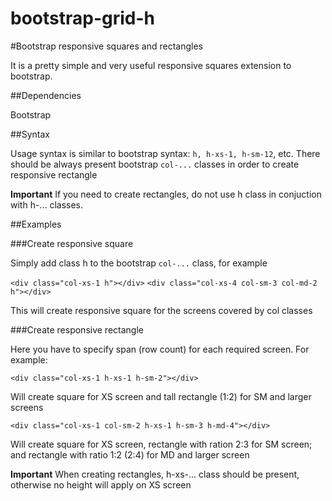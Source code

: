 # bootstrap-grid-h
#Bootstrap responsive squares and rectangles

It is a pretty simple and very useful responsive squares extension to bootstrap. 

##Dependencies

Bootstrap

##Syntax

Usage syntax is similar to bootstrap syntax: `h, h-xs-1, h-sm-12`, etc.
There should be always present bootstrap `col-...` classes in order to create responsive rectangle

**Important**
If you need to create rectangles, do not use h class in conjuction with h-... classes.

##Examples

###Create responsive square

Simply add class h to the bootstrap `col-...` class, for example

`<div class="col-xs-1 h"></div>`
`<div class="col-xs-4 col-sm-3 col-md-2 h"></div>`

This will create responsive square for the screens covered by col classes
 
###Create responsive rectangle

Here you have to specify span (row count) for each required screen. For example:

`<div class="col-xs-1 h-xs-1 h-sm-2"></div>`

Will create square for XS screen and tall rectangle (1:2) for SM and larger screens

`<div class="col-xs-1 col-sm-2 h-xs-1 h-sm-3 h-md-4"></div>`

Will create square for XS screen, rectangle with ration 2:3 for SM screen; and rectangle with ratio 1:2 (2:4) for MD and larger screen  

**Important**
When creating rectangles, h-xs-... class should be present, otherwise no height will apply on XS screen 

